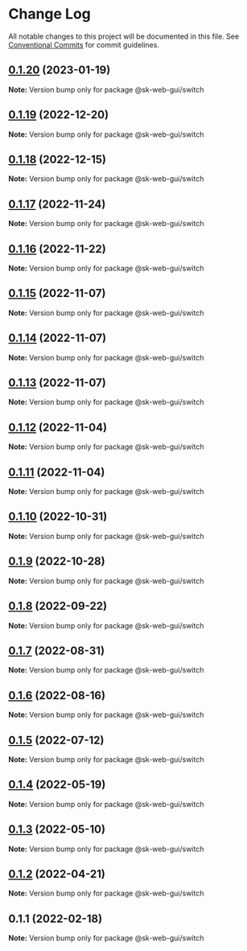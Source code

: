# Change Log

All notable changes to this project will be documented in this file.
See [Conventional Commits](https://conventionalcommits.org) for commit guidelines.

## [0.1.20](https://github.com/Sundsvallskommun/web-shared-components/compare/@sk-web-gui/switch@0.1.19...@sk-web-gui/switch@0.1.20) (2023-01-19)

**Note:** Version bump only for package @sk-web-gui/switch

## [0.1.19](https://github.com/Sundsvallskommun/web-shared-components/compare/@sk-web-gui/switch@0.1.18...@sk-web-gui/switch@0.1.19) (2022-12-20)

**Note:** Version bump only for package @sk-web-gui/switch

## [0.1.18](https://github.com/Sundsvallskommun/web-shared-components/compare/@sk-web-gui/switch@0.1.17...@sk-web-gui/switch@0.1.18) (2022-12-15)

**Note:** Version bump only for package @sk-web-gui/switch

## [0.1.17](https://github.com/Sundsvallskommun/web-shared-components/compare/@sk-web-gui/switch@0.1.16...@sk-web-gui/switch@0.1.17) (2022-11-24)

**Note:** Version bump only for package @sk-web-gui/switch

## [0.1.16](https://github.com/Sundsvallskommun/web-shared-components/compare/@sk-web-gui/switch@0.1.15...@sk-web-gui/switch@0.1.16) (2022-11-22)

**Note:** Version bump only for package @sk-web-gui/switch

## [0.1.15](https://github.com/Sundsvallskommun/web-shared-components/compare/@sk-web-gui/switch@0.1.14...@sk-web-gui/switch@0.1.15) (2022-11-07)

**Note:** Version bump only for package @sk-web-gui/switch

## [0.1.14](https://github.com/Sundsvallskommun/web-shared-components/compare/@sk-web-gui/switch@0.1.13...@sk-web-gui/switch@0.1.14) (2022-11-07)

**Note:** Version bump only for package @sk-web-gui/switch

## [0.1.13](https://github.com/Sundsvallskommun/web-shared-components/compare/@sk-web-gui/switch@0.1.12...@sk-web-gui/switch@0.1.13) (2022-11-07)

**Note:** Version bump only for package @sk-web-gui/switch

## [0.1.12](https://github.com/Sundsvallskommun/web-shared-components/compare/@sk-web-gui/switch@0.1.11...@sk-web-gui/switch@0.1.12) (2022-11-04)

**Note:** Version bump only for package @sk-web-gui/switch

## [0.1.11](https://github.com/Sundsvallskommun/web-shared-components/compare/@sk-web-gui/switch@0.1.10...@sk-web-gui/switch@0.1.11) (2022-11-04)

**Note:** Version bump only for package @sk-web-gui/switch

## [0.1.10](https://github.com/Sundsvallskommun/web-shared-components/compare/@sk-web-gui/switch@0.1.8...@sk-web-gui/switch@0.1.10) (2022-10-31)

**Note:** Version bump only for package @sk-web-gui/switch

## [0.1.9](https://github.com/Sundsvallskommun/web-shared-components/compare/@sk-web-gui/switch@0.1.8...@sk-web-gui/switch@0.1.9) (2022-10-28)

**Note:** Version bump only for package @sk-web-gui/switch

## [0.1.8](https://github.com/Sundsvallskommun/web-shared-components/compare/@sk-web-gui/switch@0.1.7...@sk-web-gui/switch@0.1.8) (2022-09-22)

**Note:** Version bump only for package @sk-web-gui/switch

## [0.1.7](https://github.com/Sundsvallskommun/web-shared-components/compare/@sk-web-gui/switch@0.1.6...@sk-web-gui/switch@0.1.7) (2022-08-31)

**Note:** Version bump only for package @sk-web-gui/switch

## [0.1.6](https://github.com/Sundsvallskommun/web-shared-components/compare/@sk-web-gui/switch@0.1.5...@sk-web-gui/switch@0.1.6) (2022-08-16)

**Note:** Version bump only for package @sk-web-gui/switch

## [0.1.5](https://github.com/Sundsvallskommun/web-shared-components/compare/@sk-web-gui/switch@0.1.4...@sk-web-gui/switch@0.1.5) (2022-07-12)

**Note:** Version bump only for package @sk-web-gui/switch

## [0.1.4](https://github.com/Sundsvallskommun/web-shared-components/compare/@sk-web-gui/switch@0.1.3...@sk-web-gui/switch@0.1.4) (2022-05-19)

**Note:** Version bump only for package @sk-web-gui/switch

## [0.1.3](https://github.com/Sundsvallskommun/web-shared-components/compare/@sk-web-gui/switch@0.1.2...@sk-web-gui/switch@0.1.3) (2022-05-10)

**Note:** Version bump only for package @sk-web-gui/switch

## [0.1.2](https://github.com/Sundsvallskommun/web-shared-components/compare/@sk-web-gui/switch@0.1.1...@sk-web-gui/switch@0.1.2) (2022-04-21)

**Note:** Version bump only for package @sk-web-gui/switch

## 0.1.1 (2022-02-18)

**Note:** Version bump only for package @sk-web-gui/switch

